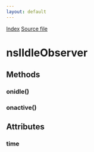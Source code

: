 ```yaml
---
layout: default
---
```

<div id='links'><a href="../index.html">Index</a>
<a href="http://dxr.mozilla.org/mozilla-central/source/dom/interfaces/base/nsIIdleObserver.idl">Source file</a>
</div>

# nsIIdleObserver #

## Methods ##

### onidle() ###

### onactive() ###

## Attributes ##

### time ###
